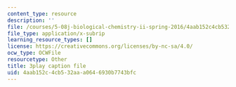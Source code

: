 ```yaml
---
content_type: resource
description: ''
file: /courses/5-08j-biological-chemistry-ii-spring-2016/4aab152c4cb532aaa0646930b7743bfc_w4nmIfPJe9E.srt
file_type: application/x-subrip
learning_resource_types: []
license: https://creativecommons.org/licenses/by-nc-sa/4.0/
ocw_type: OCWFile
resourcetype: Other
title: 3play caption file
uid: 4aab152c-4cb5-32aa-a064-6930b7743bfc
---
```

